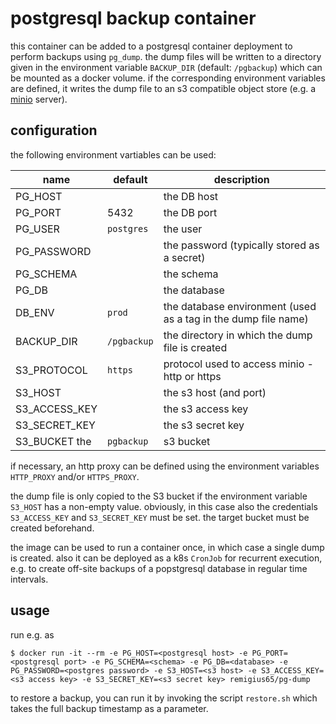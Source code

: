 
postgresql backup container
===========================

this container can be added to a postgresql container deployment to perform backups using `pg_dump`.
the dump files will be written to a directory given in the environment variable `BACKUP_DIR`
(default: `/pgbackup`) which can be mounted as a docker volume. if the corresponding environment variables
are defined, it writes the dump file to an s3 compatible object store (e.g. a [minio](https://www.minio.io/) server).

configuration
-------------

the following environment vartiables can be used:

| name | default | description |
|---|---|---|
| PG_HOST | | the DB host |
| PG_PORT | 5432 | the DB port |
| PG_USER | `postgres` | the user |
| PG_PASSWORD | | the password (typically stored as a secret) |
| PG_SCHEMA | | the schema |
| PG_DB | | the database |
| DB_ENV | `prod` | the database environment (used as a tag in the dump file name) |
| BACKUP_DIR | `/pgbackup` | the directory in which the dump file is created |
| S3_PROTOCOL | `https` | protocol used to access minio - http or https |
| S3_HOST | | the s3 host (and port) |
| S3_ACCESS_KEY | | the s3 access key |
| S3_SECRET_KEY | | the s3 secret key |
| S3_BUCKET the | `pgbackup` | s3 bucket |

if necessary, an http proxy can be defined using the environment variables `HTTP_PROXY` and/or `HTTPS_PROXY`.

the dump file is only copied to the S3 bucket if the environment variable `S3_HOST` has a non-empty value. obviously,
in this case also the credentials `S3_ACCESS_KEY` and `S3_SECRET_KEY` must be set. the target bucket must be created
beforehand.

the image can be used to run a container once, in which case a single dump is created. also it can be deployed as a k8s `CronJob`
for recurrent execution, e.g. to create off-site backups of a popstgresql database in regular time intervals.

usage
-----

run e.g. as

```
$ docker run -it --rm -e PG_HOST=<postgresql host> -e PG_PORT=<postgresql port> -e PG_SCHEMA=<schema> -e PG_DB=<database> -e PG_PASSWORD=<postgres password> -e S3_HOST=<s3 host> -e S3_ACCESS_KEY=<s3 access key> -e S3_SECRET_KEY=<s3 secret key> remigius65/pg-dump
```

to restore a backup, you can run it by invoking the script `restore.sh` which takes the full backup timestamp as a parameter.
